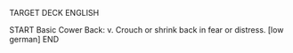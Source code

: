 TARGET DECK
ENGLISH

START
Basic
Cower
Back: v. Crouch or shrink back in fear or distress. [low german]
END
